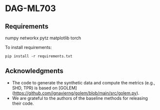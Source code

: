 # DAG-ML703

## Requirements
numpy
networkx
pytz
matplotlib
torch

To install requirements:
```
pip install -r requirements.txt
```
## Acknowledgments
- The code to generate the synthetic data and compute the metrics (e.g., SHD, TPR) is based on [GOLEM] (https://github.com/ignavierng/golem/blob/main/src/golem.py).
- We are grateful to the authors of the baseline methods for releasing their code.

